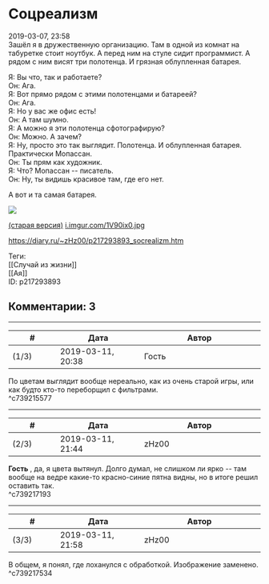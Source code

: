 Соцреализм
==========

  
2019-03-07, 23:58  
 Зашёл я в дружественную организацию. Там в одной из комнат на табуретке стоит ноутбук. А перед ним на стуле сидит программист. А рядом с ним висят три полотенца. И грязная облупленная батарея.   
   
 Я: Вы что, так и работаете?   
 Он: Ага.   
 Я: Вот прямо рядом с этими полотенцами и батареей?   
 Он: Ага.   
 Я: Но у вас же офис есть!   
 Он: А там шумно.   
 Я: А можно я эти полотенца сфотографирую?   
 Он: Можно. А зачем?   
 Я: Ну, просто это так выглядит. Полотенца. И облупленная батарея. Практически Мопассан.   
 Он: Ты прям как художник.   
 Я: Что? Мопассан -- писатель.   
 Он: Ну, ты видишь красивое там, где его нет.   
   
 А вот и та самая батарея.   
   
   [![](https://i.imgur.com/VyREwoPl.jpg)](https://i.imgur.com/VyREwoP.jpg)     
   
  [(старая версия)](https://zHz00.diary.ru/p217293893.htm?index=1#linkmore217293893m1)     [i.imgur.com/1V90ix0.jpg](https://i.imgur.com/1V90ix0.jpg)      
  
<https://diary.ru/~zHz00/p217293893_socrealizm.htm>  
  
Теги:  
[[Случай из жизни]]  
[[Ая]]  
ID: p217293893  


Комментарии: 3
--------------

  


---



|         #         |              Дата              |                     Автор                     |           ID           |
| --- | --- | --- | --- |
| (1/3) | 2019-03-11, 20:38 | Гость | c739215577 |

  
  По цветам выглядит вообще нереально, как из очень старой игры, или как будто кто-то переборщил с фильтрами.    
 ^c739215577

---



|         #         |              Дата              |                     Автор                     |           ID           |
| --- | --- | --- | --- |
| (2/3) | 2019-03-11, 21:44 | zHz00 | c739217193 |

  
  **Гость**  , да, я цвета вытянул. Долго думал, не слишком ли ярко -- там вообще на ведре какие-то красно-синие пятна видны, но в итоге решил оставить так.   
 ^c739217193

---



|         #         |              Дата              |                     Автор                     |           ID           |
| --- | --- | --- | --- |
| (3/3) | 2019-03-11, 21:58 | zHz00 | c739217534 |

  
 В общем, я понял, где лоханулся с обработкой. Изображение заменено.   
 ^c739217534